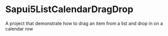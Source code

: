 # Sapui5ListCalendarDragDrop
A project that demonstrate how to drag an item from a list and drop in on a calendar row
